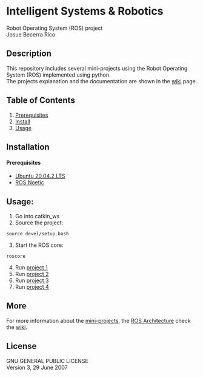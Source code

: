 # Intelligent Systems & Robotics
Robot Operating System (ROS) project <br>
Josue Becerra Rico

## Description
This repository includes several mini-projects using the Robot Operating System (ROS) implemented using python.<br>
The projects explanation and the documentation are shown in the [wiki](https://github.com/josuebecerra7/ISR/wiki) page.


## Table of Contents
 1. [Prerequisites](#Prerequisites)
 2. [Install](#Installation)
 3. [Usage](#Usage)


## Installation
#### Prerequisites
 - [Ubuntu 20.04.2 LTS](https://releases.ubuntu.com/20.04/)
 - [ROS Noetic](http://wiki.ros.org/noetic/Installation/Ubuntu)

## Usage: 
 1. Go into catkin_ws
 2. Source the project:
    
```
source devel/setup.bash
```
 3. Start the ROS core:
 ```
roscore
```
 4. Run [project 1](https://github.com/josuebecerra7/ISR/wiki/Solution-Mini-Project-1)
 5. Run [project 2](https://github.com/josuebecerra7/ISR/wiki/Solution-Mini-Project-2)
 6. Run [project 3](https://github.com/josuebecerra7/ISR/wiki/Solution-Mini-Project-3)
 7. Run [project 4](https://github.com/josuebecerra7/ISR/wiki/Solution-Mini-Project-4)  


## More
For more information about the [mini-projects](https://github.com/josuebecerra7/ISR/wiki/Intelligent-Systems-and-Robotics-Mini-Projects), the [ROS Architecture](https://github.com/josuebecerra7/ISR/wiki/ROS-Architecture-and-Concepts) check the [wiki](https://github.com/josuebecerra7/ISR/wiki).

## License
 GNU GENERAL PUBLIC LICENSE <br>
 Version 3, 29 June 2007
 
